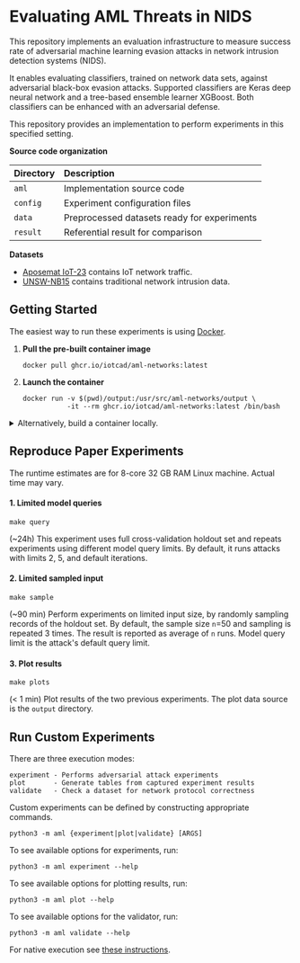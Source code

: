 # Evaluating AML Threats in NIDS

This repository implements an evaluation infrastructure to measure success rate of adversarial machine learning evasion
attacks in network intrusion detection systems (NIDS).

It enables evaluating classifiers, trained on network data sets, against adversarial black-box evasion attacks. 
Supported classifiers are Keras deep neural network and a tree-based ensemble learner XGBoost. Both classifiers can be 
enhanced with an adversarial defense.

This repository provides an implementation to perform experiments in this specified setting. 

**Source code organization**

| Directory | Description                                 |
|:----------|:--------------------------------------------|
| `aml`     | Implementation source code                  |
| `config`  | Experiment configuration files              |
| `data`    | Preprocessed datasets ready for experiments |
| `result`  | Referential result for comparison           |

**Datasets**

- [Aposemat IoT-23](https://www.stratosphereips.org/datasets-iot23/) contains IoT network traffic.
- [UNSW-NB15](https://research.unsw.edu.au/projects/unsw-nb15-dataset) contains traditional network intrusion data.

## Getting Started

The easiest way to run these experiments is using [Docker](https://docs.docker.com/engine/install/).

1. **Pull the pre-built container image**

    ```
    docker pull ghcr.io/iotcad/aml-networks:latest
    ```

2. **Launch the container**

    ```
    docker run -v $(pwd)/output:/usr/src/aml-networks/output \
               -it --rm ghcr.io/iotcad/aml-networks:latest /bin/bash
    ```



<details>
<summary>Alternatively, build a container locally.</summary>

<br/>

NOTE: The Docker environment is intended for amd64 machines only.
For other architectures, you must [build from source](https://github.com/iotcad/aml-networks/blob/main/.github/CONTRIBUTING.md).

1. Clone repository

   ```
   git clone https://github.com/iotcad/aml-networks.git
   ```

2. Build the container

   ```
   cd aml-networks && docker build -t aml-networks . & cd ..
   ```

3. Run the container

   ```
   docker run -v $(pwd)/output:/usr/src/aml-networks/output -it --rm aml-networks /bin/bash
   ```

</details>

## Reproduce Paper Experiments

The runtime estimates are for 8-core 32 GB RAM Linux machine. Actual time may vary.

#### 1. Limited model queries 

```
make query
```

(~24h) This experiment uses full cross-validation holdout set and repeats experiments using different model query limits. 
By default, it runs attacks with limits 2, 5, and default iterations. 

#### 2. Limited sampled input 

```
make sample
```

(~90 min) Perform experiments on limited input size, by randomly sampling records of the holdout set. 
By default, the sample size `n`=50 and sampling is repeated 3 times. The result is reported as average of `n` runs. 
Model query limit is the attack's default query limit.

#### 3. Plot results 

```
make plots
```

(< 1 min) Plot results of the two previous experiments. The plot data source is the `output` directory. 


## Run Custom Experiments

There are three execution modes:

```
experiment - Performs adversarial attack experiments
plot       - Generate tables from captured experiment results
validate   - Check a dataset for network protocol correctness
```

Custom experiments can be defined by constructing appropriate commands.

```
python3 -m aml {experiment|plot|validate} [ARGS]
```

To see available options for experiments, run:

```
python3 -m aml experiment --help
```

To see available options for plotting results, run:

```
python3 -m aml plot --help
```

To see available options for the validator, run:

```
python3 -m aml validate --help
```

For native execution see [these instructions](https://github.com/iotcad/aml-networks/blob/main/.github/CONTRIBUTING.md).
